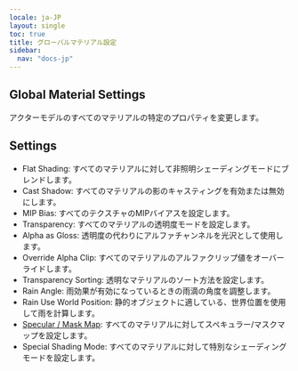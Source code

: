 ```yaml
---
locale: ja-JP
layout: single
toc: true
title: グローバルマテリアル設定
sidebar:
  nav: "docs-jp"
---
```

## Global Material Settings
アクターモデルのすべてのマテリアルの特定のプロパティを変更します。

## Settings
* Flat Shading: すべてのマテリアルに対して非照明シェーディングモードにブレンドします。
* Cast Shadow: すべてのマテリアルの影のキャスティングを有効または無効にします。
* MIP Bias: すべてのテクスチャのMIPバイアスを設定します。
* Transparency: すべてのマテリアルの透明度モードを設定します。
* Alpha as Gloss: 透明度の代わりにアルファチャンネルを光沢として使用します。
* Override Alpha Clip: すべてのマテリアルのアルファクリップ値をオーバーライドします。
* Transparency Sorting: 透明なマテリアルのソート方法を設定します。
* Rain Angle: 雨効果が有効になっているときの雨滴の角度を調整します。
* Rain Use World Position: 静的オブジェクトに適している、世界位置を使用して雨を計算します。
* [Specular / Mask Map](specular_map.md): すべてのマテリアルに対してスペキュラー/マスクマップを設定します。
* Special Shading Mode: すべてのマテリアルに対して特別なシェーディングモードを設定します。